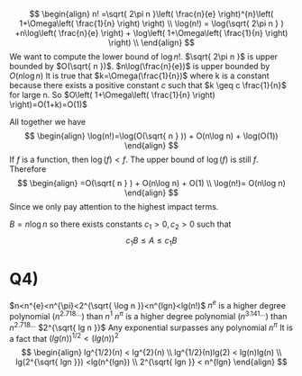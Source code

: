 $$
\begin{align}
n! =\sqrt{ 2\pi n }\left( \frac{n}{e} \right)^{n}\left( 1+\Omega\left( \frac{1}{n} \right) \right) \\
\log(n!) = \log(\sqrt{ 2\pi n } ) +n\log\left( \frac{n}{e} \right) + \log\left( 1+\Omega\left( \frac{1}{n} \right) \right) \\
\end{align}
$$
We want to compute the lower bound of $\log n!$.
$\sqrt{ 2\pi n }$ is upper bounded by $O(\sqrt{ n })$.
$n\log(\frac{n}{e})$ is upper bounded by $O(n\log n)$
It is true that $k=\Omega(\frac{1}{n})$ where k is a constant because there exists a positive constant $c$ such that $k \geq c \frac{1}{n}$ for large n. So $O\left( 1+\Omega\left( \frac{1}{n} \right) \right)=O(1+k)=O(1)$

All together we have
$$
\begin{align}
\log(n!)=\log(O(\sqrt{ n } )) + O(n\log n) + \log(O(1))
\end{align}
$$
If $f$ is a function, then $\log(f) < f$. The upper bound of $\log(f)$ is still $f$. Therefore
$$
\begin{align}
=O(\sqrt{ n } ) + O(n\log n) + O(1) \\
\log(n!)= O(n\log n)
\end{align}
$$
Since we only pay attention to the highest impact terms.

$B=n\log n$ so there exists constants $c_{1}>0,c_{2}>0$ such that
$$
c_{1}B \leq A \leq c_{1}B
$$

# Q4)
$n<n^{e}<n^{\pi}<2^{\sqrt{ \log n }}<n^{lgn}<lg(n!)$
$n^e$ is a higher degree polynomial ($n^{2.718\dots}$) than $n^{1}$
$n^{\pi}$ is a higher degree polynomial ($n^{3.141\dots}$) than $n^{2.718\dots}$
$2^{\sqrt{ lg n }}$ Any exponential surpasses any polynomial $n^{\pi}$
It is a fact that $(lg(n))^{1/2} < (lg(n))^{2}$
$$
\begin{align}
lg^{1/2}(n) < lg^{2}(n) \\
lg^{1/2}(n)lg(2) < lg(n)lg(n) \\
lg(2^{\sqrt{ lgn }}) <lg(n^{lgn}) \\
2^{\sqrt{ lgn }} < n^{lgn}
\end{align}
$$